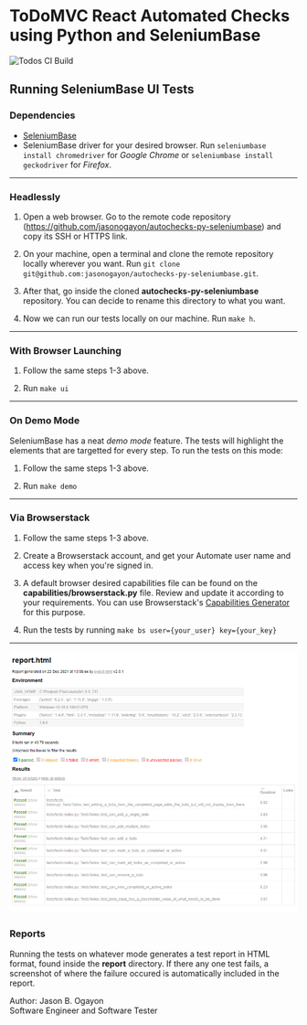 # ToDoMVC React Automated Checks using Python and SeleniumBase

![Todos CI Build](https://github.com/jasonogayon/autochecks-py-seleniumbase/actions/workflows/todos.yml/badge.svg)

## Running SeleniumBase UI Tests

### Dependencies

* [SeleniumBase](https://seleniumbase.io/)
* SeleniumBase driver for your desired browser. Run `seleniumbase install chromedriver` for *Google Chrome* or `seleniumbase install geckodriver` for *Firefox*.

---

### Headlessly

1. Open a web browser. Go to the remote code repository (<https://github.com/jasonogayon/autochecks-py-seleniumbase>) and copy its SSH or HTTPS link.

2. On your machine, open a terminal and clone the remote repository locally wherever you want. Run `git clone git@github.com:jasonogayon/autochecks-py-seleniumbase.git`.

3. After that, go inside the cloned **autochecks-py-seleniumbase** repository. You can decide to rename this directory to what you want.

4. Now we can run our tests locally on our machine. Run `make h`.

---

### With Browser Launching

1. Follow the same steps 1-3 above.

2. Run `make ui`

---

### On Demo Mode

SeleniumBase has a neat *demo mode* feature. The tests will highlight the elements that are targetted for every step. To run the tests on this mode:

1. Follow the same steps 1-3 above.

2. Run `make demo`

---

### Via Browserstack

1. Follow the same steps 1-3 above.

2. Create a Browserstack account, and get your Automate user name and access key when you're signed in.

3. A default browser desired capabilities file can be found on the **capabilities/browserstack.py** file. Review and update it according to your requirements. You can use Browserstack's [Capabilities Generator](https://www.browserstack.com/automate/capabilities) for this purpose.

4. Run the tests by running `make bs user={your_user} key={your_key}`

---

![Sample SeleniumBase Test Report](./docs/12242021-test-report.png)

### Reports

Running the tests on whatever mode generates a test report in HTML format, found inside the **report** directory. If there any one test fails, a screenshot of where the failure occured is automatically included in the report.

Author: Jason B. Ogayon \
Software Engineer and Software Tester
